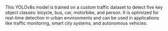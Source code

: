 This YOLOv8s model is trained on a custom traffic dataset to detect five key object classes: bicycle, bus, car, motorbike, and person. It is optimized for real-time detection in urban environments and can be used in applications like traffic monitoring, smart city systems, and autonomous vehicles.
